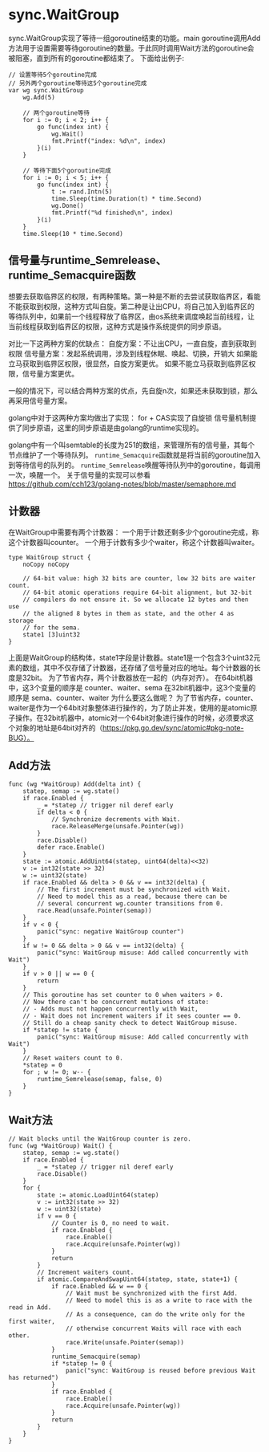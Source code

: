 # sync.WaitGroup

sync.WaitGroup实现了等待一组goroutine结束的功能。main goroutine调用Add方法用于设置需要等待goroutine的数量。于此同时调用Wait方法的goroutine会被阻塞，直到所有的goroutine都结束了。
下面给出例子:

```Golang
// 设置等待5个goroutine完成
// 另外两个goroutine等待这5个goroutine完成
var wg sync.WaitGroup
	wg.Add(5)

	// 两个goroutine等待
	for i := 0; i < 2; i++ {
		go func(index int) {
			wg.Wait()
			fmt.Printf("index: %d\n", index)
		}(i)
	}

	// 等待下面5个goroutine完成
	for i := 0; i < 5; i++ {
		go func(index int) {
			t := rand.Intn(5)
			time.Sleep(time.Duration(t) * time.Second)
			wg.Done()
			fmt.Printf("%d finished\n", index)
		}(i)
	}
	time.Sleep(10 * time.Second)
```

## 信号量与runtime_Semrelease、runtime_Semacquire函数

想要去获取临界区的权限，有两种策略。第一种是不断的去尝试获取临界区，看能不能获取到权限，这种方式叫自旋。第二种是让出CPU，将自己加入到临界区的等待队列中，如果前一个线程释放了临界区，由os系统来调度唤起当前线程，让当前线程获取到临界区的权限，这种方式是操作系统提供的同步原语。

对比一下这两种方案的优缺点：
自旋方案：不让出CPU，一直自旋，直到获取到权限
信号量方案：发起系统调用，涉及到线程休眠、唤起、切换，开销大
如果能立马获取到临界区权限，很显然，自旋方案更优。
如果不能立马获取到临界区权限，信号量方案更优。

一般的情况下，可以结合两种方案的优点，先自旋n次，如果还未获取到锁，那么再采用信号量方案。

golang中对于这两种方案均做出了实现：
for + CAS实现了自旋锁
信号量机制提供了同步原语，这里的同步原语是由golang的runtime实现的。

golang中有一个叫semtable的长度为251的数组，来管理所有的信号量，其每个节点维护了一个等待队列。
``runtime_Semacquire``函数就是将当前的goroutine加入到等待信号的队列的。
``runtime_Semrelease``唤醒等待队列中的goroutine，每调用一次，唤醒一个。
关于信号量的实现可以参看 https://github.com/cch123/golang-notes/blob/master/semaphore.md

## 计数器

在WaitGroup中需要有两个计数器：
一个用于计数还剩多少个goroutine完成，称这个计数器叫counter。
一个用于计数有多少个waiter，称这个计数器叫waiter。
```Golang
type WaitGroup struct {
	noCopy noCopy

	// 64-bit value: high 32 bits are counter, low 32 bits are waiter count.
	// 64-bit atomic operations require 64-bit alignment, but 32-bit
	// compilers do not ensure it. So we allocate 12 bytes and then use
	// the aligned 8 bytes in them as state, and the other 4 as storage
	// for the sema.
	state1 [3]uint32
}
```
上面是WaitGroup的结构体，state1字段是计数器。state1是一个包含3个uint32元素的数组，其中不仅存储了计数器，还存储了信号量对应的地址。每个计数器的长度是32bit。
为了节省内存，两个计数器放在一起的（内存对齐）。
在64bit机器中，这3个变量的顺序是 counter、waiter、sema
在32bit机器中，这3个变量的顺序是 sema、counter、waiter
为什么要这么做呢？
为了节省内存，counter、waiter是作为一个64bit对象整体进行操作的，为了防止并发，使用的是atomic原子操作。在32bit机器中，atomic对一个64bit对象进行操作的时候，必须要求这个对象的地址是64bit对齐的（https://pkg.go.dev/sync/atomic#pkg-note-BUG）。

## Add方法

```Golang
func (wg *WaitGroup) Add(delta int) {
	statep, semap := wg.state()
	if race.Enabled {
		_ = *statep // trigger nil deref early
		if delta < 0 {
			// Synchronize decrements with Wait.
			race.ReleaseMerge(unsafe.Pointer(wg))
		}
		race.Disable()
		defer race.Enable()
	}
	state := atomic.AddUint64(statep, uint64(delta)<<32)
	v := int32(state >> 32)
	w := uint32(state)
	if race.Enabled && delta > 0 && v == int32(delta) {
		// The first increment must be synchronized with Wait.
		// Need to model this as a read, because there can be
		// several concurrent wg.counter transitions from 0.
		race.Read(unsafe.Pointer(semap))
	}
	if v < 0 {
		panic("sync: negative WaitGroup counter")
	}
	if w != 0 && delta > 0 && v == int32(delta) {
		panic("sync: WaitGroup misuse: Add called concurrently with Wait")
	}
	if v > 0 || w == 0 {
		return
	}
	// This goroutine has set counter to 0 when waiters > 0.
	// Now there can't be concurrent mutations of state:
	// - Adds must not happen concurrently with Wait,
	// - Wait does not increment waiters if it sees counter == 0.
	// Still do a cheap sanity check to detect WaitGroup misuse.
	if *statep != state {
		panic("sync: WaitGroup misuse: Add called concurrently with Wait")
	}
	// Reset waiters count to 0.
	*statep = 0
	for ; w != 0; w-- {
		runtime_Semrelease(semap, false, 0)
	}
}
```

## Wait方法
```Golang
// Wait blocks until the WaitGroup counter is zero.
func (wg *WaitGroup) Wait() {
	statep, semap := wg.state()
	if race.Enabled {
		_ = *statep // trigger nil deref early
		race.Disable()
	}
	for {
		state := atomic.LoadUint64(statep)
		v := int32(state >> 32)
		w := uint32(state)
		if v == 0 {
			// Counter is 0, no need to wait.
			if race.Enabled {
				race.Enable()
				race.Acquire(unsafe.Pointer(wg))
			}
			return
		}
		// Increment waiters count.
		if atomic.CompareAndSwapUint64(statep, state, state+1) {
			if race.Enabled && w == 0 {
				// Wait must be synchronized with the first Add.
				// Need to model this is as a write to race with the read in Add.
				// As a consequence, can do the write only for the first waiter,
				// otherwise concurrent Waits will race with each other.
				race.Write(unsafe.Pointer(semap))
			}
			runtime_Semacquire(semap)
			if *statep != 0 {
				panic("sync: WaitGroup is reused before previous Wait has returned")
			}
			if race.Enabled {
				race.Enable()
				race.Acquire(unsafe.Pointer(wg))
			}
			return
		}
	}
}
```

